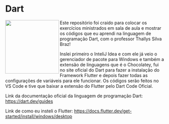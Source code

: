 # Dart

<img src="https://cdn.jsdelivr.net/gh/devicons/devicon@latest/icons/dart/dart-original.svg" align="left" width="170"/>

Este repositório foi craido para colocar os exercícios ministrados em sala de aula e mostrar os códigos que eu aprendi na linguagem de programação Dart, com o professor Thallys Silva Braz!

Inslei primeiro o InteliJ Idea e com ele já veio o gerenciador de pacote para Windows e também a extensão de linguagens que é o Chocolatey, fui no site oficial do Dart para fazer a instalação do Framework Flutter e depois fazer todas as configurações de variáveis para ele funcionar. Os códigos serão feitos no VS Code e tive que baixar a extensão do Flutter pelo Dart Code Oficial.

Link da documentação oficial da linguagem de programação Dart: https://dart.dev/guides

Link de como eu insteli o Flutter: https://docs.flutter.dev/get-started/install/windows/desktop
